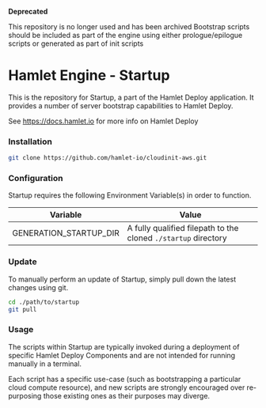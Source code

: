 **Deprecated**

This repository is no longer used and has been archived
Bootstrap scripts should be included as part of the engine using either prologue/epilogue scripts or generated as part of init scripts

# Hamlet Engine - Startup

This is the repository for Startup, a part of the Hamlet Deploy application. It provides a number of server bootstrap capabilities to Hamlet Deploy.

See https://docs.hamlet.io for more info on Hamlet Deploy

### Installation

```bash
git clone https://github.com/hamlet-io/cloudinit-aws.git
```

### Configuration

Startup requires the following Environment Variable(s) in order to function.

| Variable            | Value                                                                                    |
|---------------------|------------------------------------------------------------------------------------------|
| GENERATION_STARTUP_DIR | A fully qualified filepath to the cloned `./startup` directory |

### Update

To manually perform an update of Startup, simply pull down the latest changes using git.

```bash
cd ./path/to/startup
git pull
```

### Usage

The scripts within Startup are typically invoked during a deployment of specific Hamlet Deploy Components and are not intended for running manually in a terminal.

Each script has a specific use-case (such as bootstrapping a particular cloud compute resource), and new scripts are strongly encouraged over re-purposing those existing ones as their purposes may diverge.
